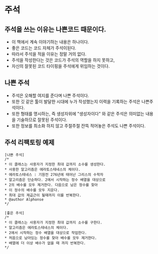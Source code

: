 # 주석

## 주석을 쓰는 이유는 나쁜코드 때문이다.
* 이 책에서 계속 이야기하는 내용은 하나이다.
* 좋은 코드는 코드 자체가 주석이된다.
* 따라서 주석을 적을 이유는 정말 거의 없다.
* 주석을 작성한다는 것은 코드가 주석의 역할을 하지 못하고,
* 자신의 잘못된 코드 타이핑을 주석에게 위임하는 것이다.

## 나쁜 주석
* 주석은 오해할 여지를 준다며 나쁜 주석이다.
* 또한 깃 같은 툴이 발달한 시대에 누가 작성했는지 이력을 기록하는 주석은 나쁜주석이다.
* 또한 형태를 명시하는, 즉 생성자위에 "생성자이다" 와 같은 주석은 의미없는 내용을 기술하므로 잘못된 주석이다.
* 또한 정보를 최소화 하지 않고 주절주절 잔뜩 적어놓은 주석도 나쁜 주석이다.

## 주석 리팩토링 예제
```
[나쁜 주석]
/*
* 이 클래스는 사용자가 지정한 최대 값까지 소수를 생성한다.
* 사용한 알고리즘은 에라토스테네스의 체이다.
* 에라토스테네스 : 기원전 276년에 태어난 그리스의 수학자
* 알고리즘은 단순하다. 2에서 시작하는 정수 배열을 대상으로
* 2의 배수를 모두 제거한다. 다음으로 남은 정수를 찾아
* 이 정수의 배수를 모두 지운다.
* 최대 값의 제곱근이 될때까지 이를 반복한다.
* @author Alphonse
*/

[좋은 주석]
/*
* 이 클래스는 사용자가 지정한 최대 값까지 소수를 구한다.
* 알고리즘은 에라토스테네스의 체이다.
* 2에서 시작하는 정수 배열을 대상으로 작업한다.
* 처음으로 남아있는 정수를 찾아 배수를 모두 제거한다.
* 배열에 더 이상 배수가 없을 때 까지 반복한다.
*/
```

